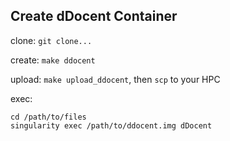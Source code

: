 ## Create dDocent Container

clone: `git clone...`

create: `make ddocent`

upload: `make upload_ddocent`, then `scp` to your HPC

exec:
```
cd /path/to/files
singularity exec /path/to/ddocent.img dDocent

```
